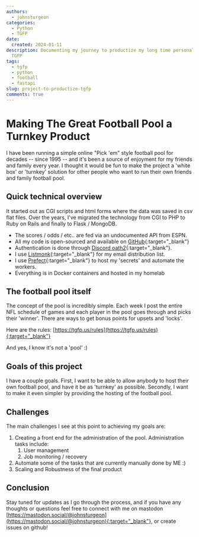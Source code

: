 ```yaml
---
authors:
  - johnsturgeon
categories:
  - Python
  - TGFP
date:
  created: 2024-01-11
description: Documenting my journey to productize my long time personal project the
  TGFP
tags:
  - tgfp
  - python
  - football
  - fastapi
slug: project-to-productize-tgfp
comments: true
---
```


# Making The Great Football Pool a Turnkey Product

I have been running a simple online "Pick 'em" style football pool for decades -- since 1995 -- and
it's been a source of enjoyment for my friends and family every year.  I thought it would be fun to
make the project a 'white box' or 'turnkey' solution for other people who want to run their own
friends and family football pool.

<!-- more -->

## Quick technical overview

It started out as CGI scripts and html forms where the data was saved in csv flat files.  Over the
years, I've migrated the technology from CGI to PHP to Ruby on Rails and finally to Flask / MongoDB.

* The scores / odds / etc.. are fed via an undocumented API from ESPN.
* All my code is open-sourced and available on [GitHub](https://github.com/TheGreatFootballPool){:target="_blank"}
* Authentication is done through [Discord oath2](https://discord.com/developers/docs/topics/oauth2){:target="_blank"}.
* I use [Listmonk](https://listmonk.app/){:target="_blank"} for my email distribution list.
* I use [Prefect](https://www.prefect.io/){:target="_blank"} to host my 'secrets' and automate the workers.
* Everything is in Docker containers and hosted in my homelab

## The football pool itself

The concept of the pool is incredibly simple.  Each week I post the entire NFL schedule of games and
each player in the pool goes through and picks their 'winner'.  There are ways to get bonus points
for upsets and 'locks'.

Here are the rules: [https://tgfp.us/rules](https://tgfp.us/rules){:target="_blank"}

And yes, I know it's not a 'pool' :)

## Goals of this project

I have a couple goals.  First, I want to be able to allow anybody to host their own football
pool, and have it be as 'turnkey' as possible.  Secondly, I want to make it even simpler by
providing the hosting of the football pool.

## Challenges

The main challenges I see at this point to achieving my goals are:

1. Creating a front end for the administration of the pool.  Administration tasks include:
   1. User management
   2. Job monitoring / recovery
2. Automate some of the tasks that are currently manually done by ME :)
3. Scaling and Robustness of the final product

## Conclusion

Stay tuned for updates as I go through the process, and if you have any thoughts or questions feel
free to connect with me on mastodon [https://mastodon.social/@johnsturgeon](https://mastodon.social/@johnsturgeon){:target="_blank"}, or create issues on github! 



